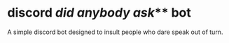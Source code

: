 # discord _did anybody ask_** bot

A simple discord bot designed to insult people who dare speak out of turn.
